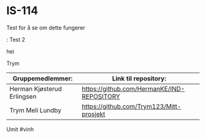 # IS-114
Test for å se om dette fungerer

:
Test 2

hei

Trym

| Gruppemedlemmer: | Link til repository: |
| ---------------- | -------------------- |
| Herman Kjøsterud Erlingsen | https://github.com/HermanKE/IND-REPOSITORY |
|Trym Meli Lundby | https://github.com/Trym123/Mitt-prosjekt |


Umit
#vinh
